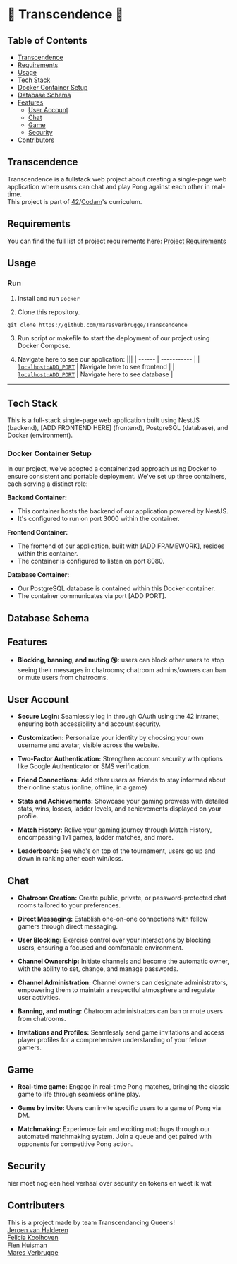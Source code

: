 # 🏓 Transcendence 🏓 
  
## Table of Contents
- [Transcendence](#transcendence)
- [Requirements](#requirements)
- [Usage](#usage)
- [Tech Stack](#tech-stack)
- [Docker Container Setup](#docker-container-setup)
- [Database Schema](#database-schema)
- [Features](#database-schema)
  - [User Account](#user-account)
  - [Chat](#chat)
  - [Game](#game)
  - [Security](#security)
- [Contributors](#contributors)
  
## Transcendence
Transcendence is a fullstack web project about creating a single-page web application where users can chat and play Pong against each other in real-time.  
This project is part of [42](https://www.42network.org/)/[Codam](https://www.codam.nl/)'s curriculum.  
  
## Requirements
You can find the full list of project requirements here: [Project Requirements](https://github.com/MichelleJiam/transcendence/wiki/Requirements)
  
## Usage
  
### Run

1. Install and run `Docker`

2. Clone this repository.

```console
git clone https://github.com/maresverbrugge/Transcendence
```

3. Run script or makefile to start the deployment of our project using Docker Compose. 

4. Navigate here to see our application:
|||
| ------ | ----------- |
| [`localhost:ADD_PORT`](http://localhost:PORT) | Navigate here to see frontend |
| [`localhost:ADD_PORT`](http://localhost:PORT) | Navigate here to see database |

---

## Tech Stack

This is a full-stack single-page web application built using NestJS (backend), [ADD FRONTEND HERE] (frontend), PostgreSQL (database), and Docker (environment).

### Docker Container Setup

In our project, we've adopted a containerized approach using Docker to ensure consistent and portable deployment. We've set up three containers, each serving a distinct role:

**Backend Container:**

- This container hosts the backend of our application powered by NestJS.
- It's configured to run on port 3000 within the container.
  
**Frontend Container:**

- The frontend of our application, built with [ADD FRAMEWORK], resides within this container.
- The container is configured to listen on port 8080.

**Database Container:**

- Our PostgreSQL database is contained within this Docker container.
- The container communicates via port [ADD PORT].


## Database Schema



## Features

- **Blocking, banning, and muting** 🔇: users can block other users to stop seeing their messages in chatrooms; chatroom admins/owners can ban or mute users from chatrooms.

## User Account

- **Secure Login:** Seamlessly log in through OAuth using the 42 intranet, ensuring both accessibility and account security.

- **Customization:** Personalize your identity by choosing your own username and avatar, visible across the website.

- **Two-Factor Authentication:** Strengthen account security with options like Google Authenticator or SMS verification.

- **Friend Connections:** Add other users as friends to stay informed about their online status (online, offline, in a game)

- **Stats and Achievements:** Showcase your gaming prowess with detailed stats, wins, losses, ladder levels, and achievements displayed on your profile.

- **Match History:** Relive your gaming journey through Match History, encompassing 1v1 games, ladder matches, and more.

- **Leaderboard:** See who's on top of the tournament, users go up and down in ranking after each win/loss.

## Chat

- **Chatroom Creation:** Create public, private, or password-protected chat rooms tailored to your preferences.

- **Direct Messaging:** Establish one-on-one connections with fellow gamers through direct messaging.

- **User Blocking:** Exercise control over your interactions by blocking users, ensuring a focused and comfortable environment.

- **Channel Ownership:** Initiate channels and become the automatic owner, with the ability to set, change, and manage passwords.

- **Channel Administration:** Channel owners can designate administrators, empowering them to maintain a respectful atmosphere and regulate user activities.

- **Banning, and muting:** Chatroom administrators can ban or mute users from chatrooms.

- **Invitations and Profiles:** Seamlessly send game invitations and access player profiles for a comprehensive understanding of your fellow gamers.

## Game

- **Real-time game:** Engage in real-time Pong matches, bringing the classic game to life through seamless online play.

- **Game by invite:** Users can invite specific users to a game of Pong via DM.

- **Matchmaking:** Experience fair and exciting matchups through our automated matchmaking system. Join a queue and get paired with opponents for competitive Pong action.

## Security

hier moet nog een heel verhaal over security en tokens en weet ik wat  
  

## Contributers
This is a project made by team Transcendancing Queens!  
[Jeroen van Halderen](https://github.com/Jeroenvh99)  
[Felicia Koolhoven](https://github.com/fkoolhoven)  
[Flen Huisman](https://github.com/fhuisman)  
[Mares Verbrugge](https://github.com/maresverbrugge)  